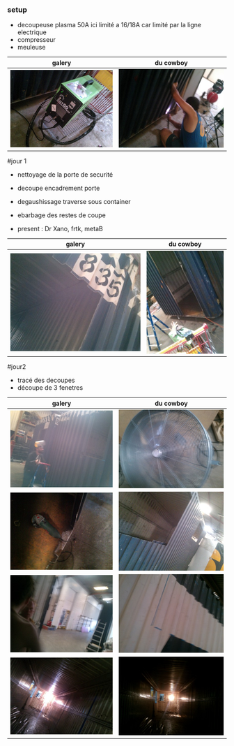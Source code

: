 ### setup

* decoupeuse plasma 50A 
ici limité a 16/18A car limité par la ligne electrique
* compresseur
* meuleuse 

| galery | du cowboy |
|---|---|
|![alt](./img/resised-IMG_20150716_153541.jpg)|![alt](./img/resised-IMG_20150716_160553.jpg)


#jour 1

* nettoyage de la porte de securité
* decoupe encadrement porte
* degaushissage traverse sous container
* ebarbage des restes de coupe

* present : Dr Xano, frtk, metaB

| galery | du cowboy |
|---|---|
|![alt](./img/resised-IMG_20150720_115037.jpg)|![alt](./img/resised-IMG_20150720_115014.jpg)



#jour2

* tracé des decoupes
* découpe de 3 fenetres 


| galery | du cowboy |
|---|---|
|![alt text](img/jour2/resised-IMG_20150721_115533.jpg)|![alt text](img/jour2/resised-IMG_20150721_115551.jpg)
|![alt text](img/jour2/resised-IMG_20150721_115556.jpg)|![alt text](img/jour2/resised-IMG_20150721_115610.jpg)
|![alt text](img/jour2/resised-IMG_20150721_115935.jpg)|![alt text](img/jour2/resised-IMG_20150721_120010.jpg)
|![alt text](img/jour2/resised-IMG_20150721_120024.jpg)|![alt text](img/jour2/resised-IMG_20150721_120042.jpg)
